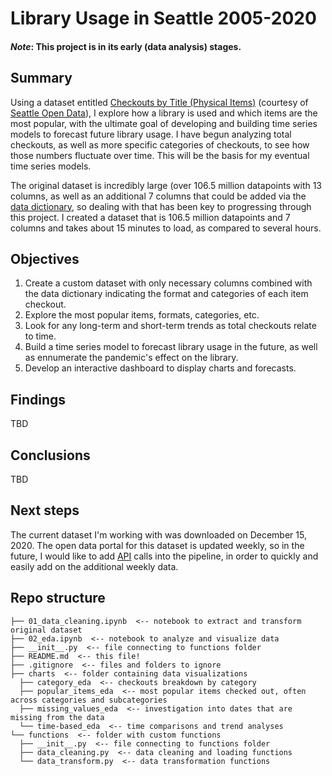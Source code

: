 # Library Usage in Seattle 2005-2020

#### *Note*: This project is in its early (data analysis) stages. 

## Summary
Using a dataset entitled [Checkouts by Title (Physical Items)](https://data.seattle.gov/Community/Checkouts-By-Title-Physical-Items-/5src-czff) (courtesy of [Seattle Open Data](https://data.seattle.gov/)), I explore how a library is used and which items are the most popular, with the ultimate goal of developing and building time series models to forecast future library usage. I have begun analyzing total checkouts, as well as more specific categories of checkouts, to see how those numbers fluctuate over time. This will be the basis for my eventual time series models.

The original dataset is incredibly large (over 106.5 million datapoints with 13 columns, as well as an additional 7 columns that could be added via the [data dictionary](https://data.seattle.gov/Community/Integrated-Library-System-ILS-Data-Dictionary/pbt3-ytbc), so dealing with that has been key to progressing through this project. I created a dataset that is 106.5 million datapoints and 7 columns and takes about 15 minutes to load, as compared to several hours.

## Objectives
1. Create a custom dataset with only necessary columns combined with the data dictionary indicating the format and categories of each item checkout.
2. Explore the most popular items, formats, categories, etc.
3. Look for any long-term and short-term trends as total checkouts relate to time.
4. Build a time series model to forecast library usage in the future, as well as ennumerate the pandemic's effect on the library.
5. Develop an interactive dashboard to display charts and forecasts.

## Findings
TBD

## Conclusions
TBD

## Next steps
The current dataset I'm working with was downloaded on December 15, 2020. The open data portal for this dataset is updated weekly, so in the future, I would like to add [API](https://dev.socrata.com/foundry/data.seattle.gov/5src-czff) calls into the pipeline, in order to quickly and easily add on the additional weekly data.

## Repo structure

```
├── 01_data_cleaning.ipynb  <-- notebook to extract and transform original dataset
├── 02_eda.ipynb  <-- notebook to analyze and visualize data 
├── __init__.py  <-- file connecting to functions folder
├── README.md  <-- this file!
├── .gitignore  <-- files and folders to ignore
├── charts  <-- folder containing data visualizations
  ├── category_eda  <-- checkouts breakdown by category
  ├── popular_items_eda  <-- most popular items checked out, often across categories and subcategories
  ├── missing_values_eda  <-- investigation into dates that are missing from the data
  └── time-based_eda  <-- time comparisons and trend analyses
└── functions  <-- folder with custom functions
  ├── __init__.py  <-- file connecting to functions folder
  ├── data_cleaning.py  <-- data cleaning and loading functions
  └── data_transform.py  <-- data transformation functions
```

<!--

│ ├── total_checkouts_line.png
│ ├── format_subgroup_counts.png
│ ├── category_group_counts.png
│ ├── missing_values_year_bar.png
│ ├── yearly_percent_print_media_stackedbar.png
│ ├── checkouts_holiday_violin.png
│ ├── total_print_media_checkouts_yearly_2005-2020_line.png
│ ├── equipment_counts.png
│ ├── top25_books_adult_hbar.png
│ ├── top25_books_hbar.png
│ ├── checkouts_weekend_vs_weekday_violin.png
│ ├── age_group_counts.png
│ ├── total_checkouts_equipment_yearly_2015-2020_line.png
│ ├── yearly_weekday_average_bar.png
│ ├── missing_values_holiday.png
│ ├── missing_values_day_x_year_bar.png
│ ├── top25_books_adult_nonfiction_hbar.png
│ ├── greatest_hits_genre_counts.png
│ ├── format_group_counts.png
│ ├── missing_values_day_bar.png
│ ├── average_checkouts_day_bar.png
│ ├── missing_values_holiday_bar_stack.png
│ ├── yearly_total_print_media_stackedbar.png
│ ├── top25_books_adult_fiction_hbar.png
│ ├── total_checkouts_yearly_bar.png
│ ├── top25_books_teen_hbar.png
│ ├── top10_tapes_hbar.png
│ ├── top25_books_kids_hbar.png
│ ├── format_subgroup_counts_top6.png
│ ├── top25_movies_hbar.png
│ ├── percent_checkouts_equipment_yearly_bar.png
│ ├── total_checkouts.png
│ ├── top10_kids_movies_hbar.png
│ ├── total_checkouts_yearly_line.png
│ └── top10_documentaries_hbar.png
-->
